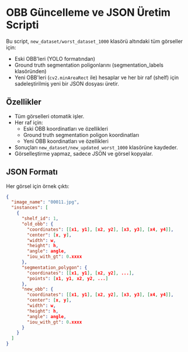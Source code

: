 # OBB Güncelleme ve JSON Üretim Scripti

Bu script, `new_dataset/worst_dataset_1000` klasörü altındaki tüm görseller için:
- Eski OBB'leri (YOLO formatından)
- Ground truth segmentation poligonlarını (segmentation_labels klasöründen)
- Yeni OBB'leri (`cv2.minAreaRect` ile)
hesaplar ve her bir raf (shelf) için sadeleştirilmiş yeni bir JSON dosyası üretir.

## Özellikler

- Tüm görselleri otomatik işler.
- Her raf için:
  - Eski OBB koordinatları ve özellikleri
  - Ground truth segmentation poligon koordinatları
  - Yeni OBB koordinatları ve özellikleri
- Sonuçları `new_dataset/new_updated_worst_1000` klasörüne kaydeder.
- Görselleştirme yapmaz, sadece JSON ve görsel kopyalar.

## JSON Formatı

Her görsel için örnek çıktı:
```json
{
  "image_name": "00011.jpg",
  "instances": [
    {
      "shelf_id": 1,
      "old_obb": {
        "coordinates": [[x1, y1], [x2, y2], [x3, y3], [x4, y4]],
        "center": [x, y],
        "width": w,
        "height": h,
        "angle": angle,
        "iou_with_gt": 0.xxxx
      },
      "segmentation_polygon": {
        "coordinates": [[x1, y1], [x2, y2], ...],
        "points": [x1, y1, x2, y2, ...]
      },
      "new_obb": {
        "coordinates": [[x1, y1], [x2, y2], [x3, y3], [x4, y4]],
        "center": [x, y],
        "width": w,
        "height": h,
        "angle": angle,
        "iou_with_gt": 0.xxxx
      }
    }
  ]
}
```
